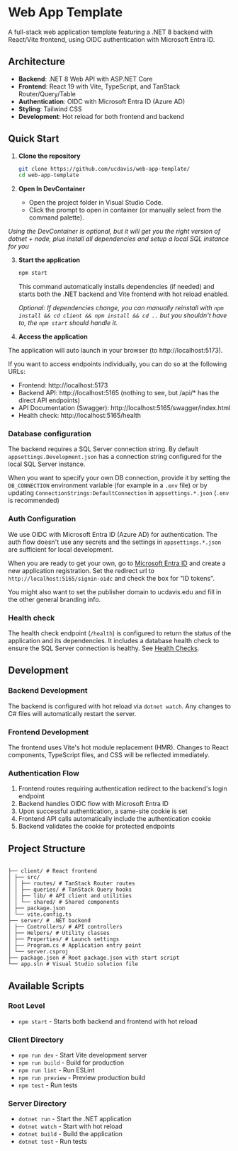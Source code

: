 # Web App Template

A full-stack web application template featuring a .NET 8 backend with React/Vite frontend, using OIDC authentication with Microsoft Entra ID.

## Architecture

- **Backend**: .NET 8 Web API with ASP.NET Core
- **Frontend**: React 19 with Vite, TypeScript, and TanStack Router/Query/Table
- **Authentication**: OIDC with Microsoft Entra ID (Azure AD)
- **Styling**: Tailwind CSS
- **Development**: Hot reload for both frontend and backend

## Quick Start

1. **Clone the repository**

   ```bash
   git clone https://github.com/ucdavis/web-app-template/
   cd web-app-template
   ```

2. **Open In DevContainer**

   - Open the project folder in Visual Studio Code.
   - Click the prompt to open in container (or manually select from the command palette).

_Using the DevContainer is optional, but it will get you the right version of dotnet + node, plus install all dependencies and setup a local SQL instance for you_

3. **Start the application**

   ```bash
   npm start
   ```

   This command automatically installs dependencies (if needed) and starts both the .NET backend and Vite frontend with hot reload enabled.

   _Optional: If dependencies change, you can manually reinstall with `npm install && cd client && npm install && cd ..` but you shouldn't have to, the `npm start` should handle it._

4. **Access the application**

The application will auto launch in your browser (to http://localhost:5173).

If you want to access endpoints individually, you can do so at the following URLs:

- Frontend: http://localhost:5173
- Backend API: http://localhost:5165 (nothing to see, but /api/\* has the direct API endpoints)
- API Documentation (Swagger): http://localhost:5165/swagger/index.html
- Health check: http://localhost:5165/health

### Database configuration

The backend requires a SQL Server connection string. By default `appsettings.Development.json` has a connection string configured for the local SQL Server instance.

When you want to specify your own DB connection, provide it by setting the `DB_CONNECTION` environment variable (for example in a `.env` file) or by updating `ConnectionStrings:DefaultConnection` in `appsettings.*.json` (`.env` is recommended)

### Auth Configuration

We use OIDC with Microsoft Entra ID (Azure AD) for authentication. The auth flow doesn't use any secrets and the settings in `appsettings.*.json` are sufficient for local development.

When you are ready to get your own, go to [Microsoft Entra ID](https://entra.microsoft.com/) and create a new application registration. Set the redirect url to `http://localhost:5165/signin-oidc` and check the box for "ID tokens".

You might also want to set the publisher domain to ucdavis.edu and fill in the other general branding info.

### Health check

The health check endpoint (`/health`) is configured to return the status of the application and its dependencies. It includes a database health check to ensure the SQL Server connection is healthy. See [Health Checks](https://learn.microsoft.com/en-us/aspnet/core/host-and-deploy/health-checks?view=aspnetcore-9.0#entity-framework-core-dbcontext-probe).

## Development

### Backend Development

The backend is configured with hot reload via `dotnet watch`. Any changes to C# files will automatically restart the server.

### Frontend Development

The frontend uses Vite's hot module replacement (HMR). Changes to React components, TypeScript files, and CSS will be reflected immediately.

### Authentication Flow

1. Frontend routes requiring authentication redirect to the backend's login endpoint
2. Backend handles OIDC flow with Microsoft Entra ID
3. Upon successful authentication, a same-site cookie is set
4. Frontend API calls automatically include the authentication cookie
5. Backend validates the cookie for protected endpoints

## Project Structure

```

├── client/ # React frontend
│ ├── src/
│ │ ├── routes/ # TanStack Router routes
│ │ ├── queries/ # TanStack Query hooks
│ │ ├── lib/ # API client and utilities
│ │ └── shared/ # Shared components
│ ├── package.json
│ └── vite.config.ts
├── server/ # .NET backend
│ ├── Controllers/ # API controllers
│ ├── Helpers/ # Utility classes
│ ├── Properties/ # Launch settings
│ ├── Program.cs # Application entry point
│ └── server.csproj
├── package.json # Root package.json with start script
└── app.sln # Visual Studio solution file

```

## Available Scripts

### Root Level

- `npm start` - Starts both backend and frontend with hot reload

### Client Directory

- `npm run dev` - Start Vite development server
- `npm run build` - Build for production
- `npm run lint` - Run ESLint
- `npm run preview` - Preview production build
- `npm test` - Run tests

### Server Directory

- `dotnet run` - Start the .NET application
- `dotnet watch` - Start with hot reload
- `dotnet build` - Build the application
- `dotnet test` - Run tests
